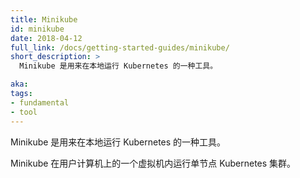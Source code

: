 ```yaml
---
title: Minikube
id: minikube
date: 2018-04-12
full_link: /docs/getting-started-guides/minikube/
short_description: >
  Minikube 是用来在本地运行 Kubernetes 的一种工具。

aka: 
tags:
- fundamental
- tool
---
```


<!--
---
title: Minikube
id: minikube
date: 2018-04-12
full_link: /docs/getting-started-guides/minikube/
short_description: >
  A tool for running Kubernetes locally.

aka: 
tags:
- fundamental
- tool
---
-->

<!--
 A tool for running Kubernetes locally.
-->

Minikube 是用来在本地运行 Kubernetes 的一种工具。

<!--more--> 

<!--
Minikube runs a single-node cluster inside a VM on your computer.
-->

Minikube 在用户计算机上的一个虚拟机内运行单节点 Kubernetes 集群。
